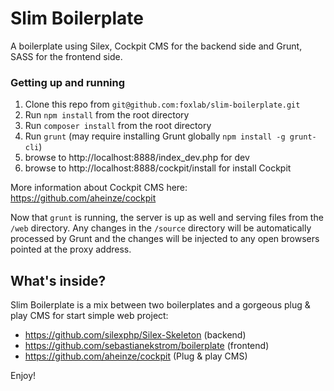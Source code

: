 Slim Boilerplate
=====================================
A boilerplate using Silex, Cockpit CMS for the backend side and Grunt, SASS for the frontend side.

### Getting up and running
1. Clone this repo from `git@github.com:foxlab/slim-boilerplate.git`
2. Run `npm install` from the root directory
3. Run `composer install` from the root directory
4. Run `grunt` (may require installing Grunt globally `npm install -g grunt-cli`)
5. browse to http://localhost:8888/index_dev.php for dev
6. browse to http://localhost:8888/cockpit/install for install Cockpit

More information about Cockpit CMS here: https://github.com/aheinze/cockpit

Now that `grunt` is running, the server is up as well and serving files from the `/web` directory. Any changes in the `/source` directory will be automatically processed by Grunt and the changes will be injected to any open browsers pointed at the proxy address.

What's inside?
---------------
Slim Boilerplate is a mix between two boilerplates and a gorgeous plug & play CMS for start simple web project:
* https://github.com/silexphp/Silex-Skeleton (backend)
* https://github.com/sebastianekstrom/boilerplate (frontend)
* https://github.com/aheinze/cockpit (Plug & play CMS)

Enjoy!